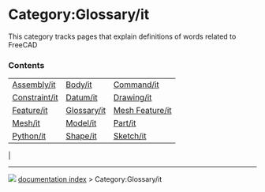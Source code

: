 # Category:Glossary/it
This category tracks pages that explain definitions of words related to FreeCAD

### Contents

|     |     |     |
| --- | --- | --- |
| [Assembly/it](Assembly/it.md) | [Body/it](Body/it.md) | [Command/it](Command/it.md) |
| [Constraint/it](Constraint/it.md) | [Datum/it](Datum/it.md) | [Drawing/it](Drawing/it.md) |
| [Feature/it](Feature/it.md) | [Glossary/it](Glossary/it.md) | [Mesh Feature/it](Mesh_Feature/it.md) |
| [Mesh/it](Mesh/it.md) | [Model/it](Model/it.md) | [Part/it](Part/it.md) |
| [Python/it](Python/it.md) | [Shape/it](Shape/it.md) | [Sketch/it](Sketch/it.md) |
|



---
![](images/Button_right.svg) [documentation index](../README.md) > Category:Glossary/it
